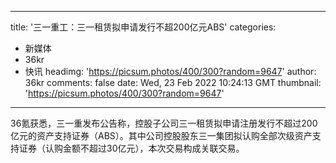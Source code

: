 
---
title: '三一重工：三一租赁拟申请发行不超200亿元ABS'
categories: 
 - 新媒体
 - 36kr
 - 快讯
headimg: 'https://picsum.photos/400/300?random=9647'
author: 36kr
comments: false
date: Wed, 23 Feb 2022 10:24:13 GMT
thumbnail: 'https://picsum.photos/400/300?random=9647'
---

<div>   
36氪获悉，三一重发布公告称，控股子公司三一租赁拟申请注册发行不超过200亿元的资产支持证券（ABS）。其中公司控股股东三一集团拟认购全部次级资产支持证券（认购金额不超过30亿元），本次交易构成关联交易。  
</div>
            